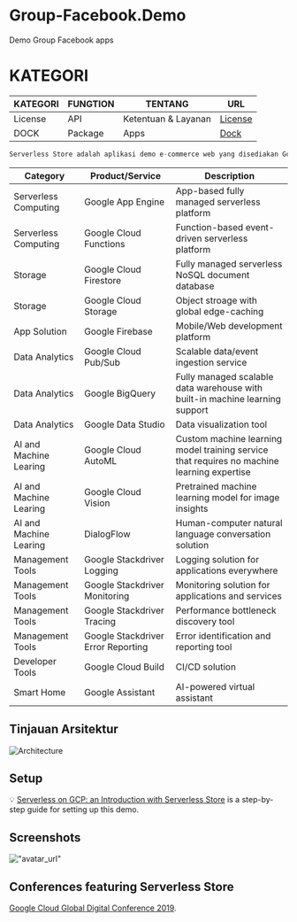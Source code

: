 # Group-Facebook.Demo
Demo Group Facebook apps

# KATEGORI

KATEGORI | FUNGTION | TENTANG | URL
------------ |------------- | ------------- | -------------
License | API | Ketentuan & Layanan | [License](https://github.com/group-facebook/Group-Facebook.Demo/blob/master/LICENSE) 
DOCK | Package | Apps | [Dock](https://github.com/group-facebook/Group-Facebook.Demo/tree/master/Dock) 


```javascript
Serverless Store adalah aplikasi demo e-commerce web yang disediakan Google tempat pengguna dapat membuat daftar, menelusuri, dan membeli item. Ini dirancang untuk menampilkan solusi tanpa server di Google Group-Facebook Platform, termasuk Google App Engine, Google Cloud Functions, Google Cloud Pub / Sub dan banyak lagi. Toko Tanpa Server bukanlah produk Google resmi. Fitur proyek: Arsitektur Sepenuhnya Serverless Demo Serverless Store dibangun sepenuhnya pada layanan yang dikelola Google, mulai dari penerapan aplikasi hingga backend basis data. Itu timbangan secara otomatis, tidak memerlukan manajemen server sama sekali, dan biaya hanya ketika Anda menggunakannya. Desain Berbasis Acara: Banyak beban kerja di demo Serverless Store yang dipicu oleh peristiwa, seperti tindakan pengguna (mis. Mengirimkan pesanan) dan pemberitahuan sistem, dikirim melalui Cloud Pub / Sub. Desain ini membuat otomatisasi alur kerja lebih mudah dari sebelumnya, dan memungkinkan entri otomatis, pencatatan yang terus-menerus, dan banyak lagi fitur dalam aplikasi. Proyek ini mengintegrasikan produk / layanan Google berikut:
```




| Category | Product/Service | Description |
|----------|-----------------|-------------|
| Serverless Computing | Google App Engine | App-based fully managed serverless platform |
| Serverless Computing | Google Cloud Functions | Function-based event-driven serverless platform |
| Storage | Google Cloud Firestore | Fully managed serverless NoSQL document database |
| Storage | Google Cloud Storage | Object stroage with global edge-caching |
| App Solution | Google Firebase | Mobile/Web development platform |
| Data Analytics | Google Cloud Pub/Sub | Scalable data/event ingestion service |
| Data Analytics | Google BigQuery | Fully managed scalable data warehouse with built-in machine learning support |
| Data Analytics | Google Data Studio | Data visualization tool |
| AI and Machine Learing | Google Cloud AutoML | Custom machine learning model training service that requires no machine learning expertise |
| AI and Machine Learing | Google Cloud Vision | Pretrained machine learning model for image insights |
| AI and Machine Learing | DialogFlow | Human-computer natural language conversation solution |
| Management Tools | Google Stackdriver Logging | Logging solution for applications everywhere |
| Management Tools | Google Stackdriver Monitoring | Monitoring solution for applications and services |
| Management Tools | Google Stackdriver Tracing | Performance bottleneck discovery tool |
| Management Tools | Google Stackdriver Error Reporting | Error identification and reporting tool |
| Developer Tools | Google Cloud Build | CI/CD solution |
| Smart Home | Google Assistant | AI-powered virtual assistant |

## Tinjauan Arsitektur

![Architecture](https://drive.google.com/file/d/1-xWZg-5afd55SQ6eCYiq9OjV2NUnpQ5-/view?usp=drivesdk)

## Setup

💡 [Serverless on GCP: an Introduction with Serverless Store](https://github.com/marketplace/group-facebook) is
a step-by-step guide for setting up this demo.

## Screenshots

!["avatar_url"](https://avatars2.githubusercontent.com/u/48804514?v=4)

## Conferences featuring Serverless Store

[Google Cloud Global Digital Conference 2019](https://cloudonair.withgoogle.com/events/app-dev).
